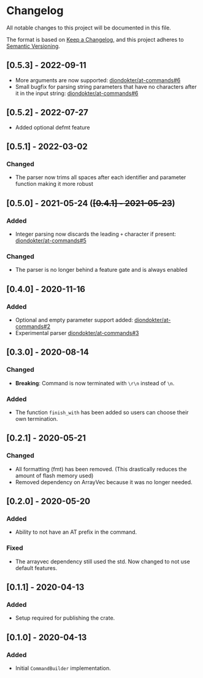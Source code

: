 # Changelog
All notable changes to this project will be documented in this file.

The format is based on [Keep a Changelog](https://keepachangelog.com/en/1.0.0/),
and this project adheres to [Semantic Versioning](https://semver.org/spec/v2.0.0.html).

## [0.5.3] - 2022-09-11
- More arguments are now supported: [diondokter/at-commands#6](https://github.com/diondokter/at-commands/pull/6)
- Small bugfix for parsing string parameters that have no characters after it in the input string: [diondokter/at-commands#6](https://github.com/diondokter/at-commands/pull/6)

## [0.5.2] - 2022-07-27
- Added optional defmt feature

## [0.5.1] - 2022-03-02
### Changed
- The parser now trims all spaces after each identifier and parameter function making it more robust

## [0.5.0] - 2021-05-24 (~~[0.4.1] - 2021-05-23~~)
### Added
- Integer parsing now discards the leading `+` character if present: [diondokter/at-commands#5](https://github.com/diondokter/at-commands/pull/5)

### Changed
- The parser is no longer behind a feature gate and is always enabled

## [0.4.0] - 2020-11-16
### Added
- Optional and empty parameter support added: [diondokter/at-commands#2](https://github.com/diondokter/at-commands/pull/2)
- Experimental parser [diondokter/at-commands#3](https://github.com/diondokter/at-commands/pull/3)

## [0.3.0] - 2020-08-14
### Changed
- **Breaking**: Command is now terminated with `\r\n` instead of `\n`.

### Added
- The function `finish_with` has been added so users can choose their own termination.

## [0.2.1] - 2020-05-21
### Changed
- All formatting (fmt) has been removed. (This drastically reduces the amount of flash memory used)
- Removed dependency on ArrayVec because it was no longer needed.

## [0.2.0] - 2020-05-20
### Added
- Ability to not have an AT prefix in the command.

### Fixed
- The arrayvec dependency still used the std. Now changed to not use default features.

## [0.1.1] - 2020-04-13
### Added
- Setup required for publishing the crate.

## [0.1.0] - 2020-04-13
### Added
- Initial `CommandBuilder` implementation.
